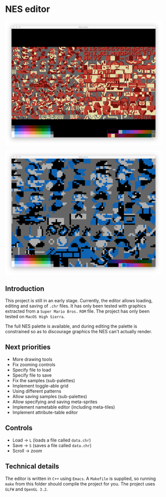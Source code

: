 # NES editor

![Screenshot of the editor](/screenshot.png?raw=true)

![Another screenshot of the editor](/screenshot2.png?raw=true)

## Introduction
This project is still in an early stage. Currently, the editor allows loading, editing and saving of `.chr` files. It has only been tested with graphics extracted from a `Super Mario Bros.` `ROM` file. The project has only been tested on `MacOS High Sierra`.

The full NES palette is available, and during editing the palette is constrained so as to discourage graphics the NES can't actually render.

## Next priorities

* More drawing tools
* Fix zooming controls
* Specify file to load
* Specify file to save
* Fix the samples (sub-palettes)
* Implement toggle-able grid
* Using different patterns
* Allow saving samples (sub-palettes)
* Allow specifying and saving meta-sprites
* Implement nametable editor (including meta-tiles)
* Implement attribute-table editor

## Controls

* Load -> `L` (loads a file called `data.chr`)
* Save -> `S` (saves a file called `data.chr`)
* Scroll -> zoom

## Technical details
The editor is written in `C++` using `Emacs`. A `Makefile` is supplied, so running `make` from this folder should compile the project for you. The project uses `GLFW` and `OpenGL 3.2`.
